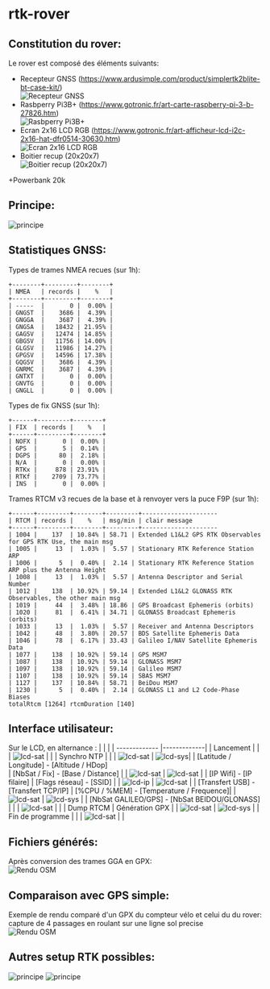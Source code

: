 # **rtk-rover**

## Constitution du rover:
Le rover est composé des éléments suivants:
* Recepteur GNSS (https://www.ardusimple.com/product/simplertk2blite-bt-case-kit/)<br>
![Recepteur GNSS](http://blueb.fr/RTK/docs/Photos/github/reduced/antenne.jpg)
* Rasbperry Pi3B+ (https://www.gotronic.fr/art-carte-raspberry-pi-3-b-27826.htm)<br>
![Rasbperry Pi3B+](http://blueb.fr/RTK/docs/Photos/github/reduced/Pi3.jpg)
* Ecran 2x16 LCD RGB (https://www.gotronic.fr/art-afficheur-lcd-i2c-2x16-hat-dfr0514-30630.htm)<br>
![Ecran 2x16 LCD RGB](http://blueb.fr/RTK/docs/Photos/github/reduced/lcd.jpg)
* Boitier recup (20x20x7)<br>
![Boitier recup (20x20x7)](http://blueb.fr/RTK/docs/Photos/github/reduced/boitier2-A.jpg)

+Powerbank 20k<br>

## Principe:
![principe](http://blueb.fr/RTK/docs/github/RTK-v1.png)

## Statistiques GNSS:
Types de trames NMEA recues (sur 1h):
```
+--------+---------+--------+ 
| NMEA   | records |    %   | 
+--------+---------+--------+ 
| -----  |       0 |  0.00% | 
| GNGST  |    3686 |  4.39% | 
| GNGGA  |    3687 |  4.39% | 
| GNGSA  |   18432 | 21.95% | 
| GAGSV  |   12474 | 14.85% | 
| GBGSV  |   11756 | 14.00% | 
| GLGSV  |   11986 | 14.27% | 
| GPGSV  |   14596 | 17.38% | 
| GQGSV  |    3686 |  4.39% | 
| GNRMC  |    3687 |  4.39% | 
| GNTXT  |       0 |  0.00% | 
| GNVTG  |       0 |  0.00% | 
| GNGLL  |       0 |  0.00% | 
```
Types de fix GNSS (sur 1h):
```
+------+---------+--------+
| FIX  | records |    %   |
+------+---------+--------+
| NOFX |       0 |  0.00% | 
| GPS  |       5 |  0.14% | 
| DGPS |      80 |  2.18% | 
| N/A  |       0 |  0.00% | 
| RTKx |     878 | 23.91% | 
| RTKf |    2709 | 73.77% | 
| INS  |       0 |  0.00% | 
```
Trames RTCM v3 recues de la base et à renvoyer vers la puce F9P (sur 1h):
```
+------+---------+--------+---------+--------------------- 
| RTCM | records |    %   | msg/min | clair message 
+------+---------+--------+---------+--------------------- 
| 1004 |    137  | 10.84% | 58.71 | Extended L1&L2 GPS RTK Observables for GPS RTK Use, the main msg  
| 1005 |     13  |  1.03% |  5.57 | Stationary RTK Reference Station ARP  
| 1006 |      5  |  0.40% |  2.14 | Stationary RTK Reference Station ARP plus the Antenna Height  
| 1008 |     13  |  1.03% |  5.57 | Antenna Descriptor and Serial Number 
| 1012 |    138  | 10.92% | 59.14 | Extended L1&L2 GLONASS RTK Observables, the other main msg  
| 1019 |     44  |  3.48% | 18.86 | GPS Broadcast Ephemeris (orbits)  
| 1020 |     81  |  6.41% | 34.71 | GLONASS Broadcast Ephemeris (orbits)  
| 1033 |     13  |  1.03% |  5.57 | Receiver and Antenna Descriptors 
| 1042 |     48  |  3.80% | 20.57 | BDS Satellite Ephemeris Data 
| 1046 |     78  |  6.17% | 33.43 | Galileo I/NAV Satellite Ephemeris Data 
| 1077 |    138  | 10.92% | 59.14 | GPS MSM7 
| 1087 |    138  | 10.92% | 59.14 | GLONASS MSM7 
| 1097 |    138  | 10.92% | 59.14 | Galileo MSM7 
| 1107 |    138  | 10.92% | 59.14 | SBAS MSM7 
| 1127 |    137  | 10.84% | 58.71 | BeiDou MSM7 
| 1230 |      5  |  0.40% |  2.14 | GLONASS L1 and L2 Code-Phase Biases 
totalRtcm [1264] rtcmDuration [140] 
```
## Interface utilisateur:
Sur le LCD, en alternance :
|         |            |
| ------------- |-------------| 
| Lancement |  |
| ![lcd-sat](http://blueb.fr/RTK/docs/github/LCDv2/LCD-INIT.jpg)     |  | 
| Synchro NTP  |  |
| ![lcd-sat](http://blueb.fr/RTK/docs/github/LCDv2/LCD-NTPIN.jpg)    | ![lcd-sys](http://blueb.fr/RTK/docs/github/LCDv2/LCD-NTPOUT.jpg)| 
| [Latitude / Longitude] - [Altitude / HDop]<br>                     | [NbSat / Fix] - [Base / Distance] |
| ![lcd-sat](http://blueb.fr/RTK/docs/github/LCDv2/LCD-LATLON.jpg)   | ![lcd-sat](http://blueb.fr/RTK/docs/github/LCDv2/LCD-BASE.jpg)  |
| [IP Wifi] - [IP filaire]                                           | [Flags réseau] - [SSID] |
| ![lcd-ip](http://blueb.fr/RTK/docs/github/LCDv2/LCD-IP.jpg)        | ![lcd-sat](http://blueb.fr/RTK/docs/github/LCDv2/LCD-SSID.jpg) |
| [Transfert USB] - [Transfert TCP/IP]                               | [%CPU / %MEM] - [Temperature / Frequence]|
| ![lcd-sat](http://blueb.fr/RTK/docs/github/LCDv2/LCD-TRAFIC.jpg)   | ![lcd-sys](http://blueb.fr/RTK/docs/github/LCDv2/LCD-CPU.jpg) |
| [NbSat GALILEO/GPS] - [NbSat BEIDOU/GLONASS]                       | |
| ![lcd-sat](http://blueb.fr/RTK/docs/github/LCDv2/LCD-CONST.jpg)    | |
| Dump RTCM                                                          | Génération GPX                                  |
| ![lcd-sat](http://blueb.fr/RTK/docs/github/LCDv2/LCD-RTCM.jpg)     | ![lcd-sys](http://blueb.fr/RTK/docs/github/LCDv2/LCD-GPX.jpg) | 
| Fin de programme                                                   |                                  |
| ![lcd-sat](http://blueb.fr/RTK/docs/github/LCDv2/LCD-END.jpg)      | | 

## Fichiers générés:
Après conversion des trames GGA en GPX:<br>
![Rendu OSM](http://blueb.fr/RTK/docs/Photos/github/reduced/osm.png)

## Comparaison avec GPS simple:
Exemple de rendu comparé d'un GPX du compteur vélo et celui du du rover: capture de 4 passages en roulant sur une ligne sol precise<br>
![Rendu OSM](http://blueb.fr/RTK/docs/github/CompareGPS-RTK.png)

## Autres setup RTK possibles:
![principe](http://blueb.fr/RTK/docs/github/RTK-v2.png)
![principe](http://blueb.fr/RTK/docs/github/RTK-v3.png)
